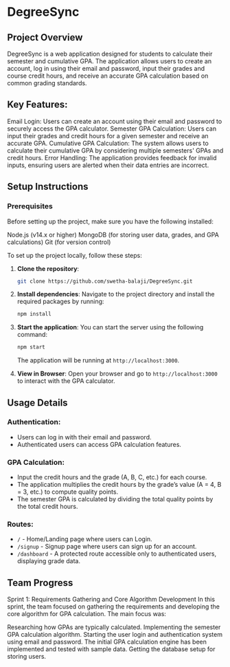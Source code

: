 # DegreeSync

## Project Overview
DegreeSync is a web application designed for students to calculate their semester and cumulative GPA. The application allows users to create an account, log in using their email and password, input their grades and course credit hours, and receive an accurate GPA calculation based on common grading standards.

## Key Features:
Email Login: Users can create an account using their email and password to securely access the GPA calculator.
Semester GPA Calculation: Users can input their grades and credit hours for a given semester and receive an accurate GPA.
Cumulative GPA Calculation: The system allows users to calculate their cumulative GPA by considering multiple semesters' GPAs and credit hours.
Error Handling: The application provides feedback for invalid inputs, ensuring users are alerted when their data entries are incorrect.

## Setup Instructions
### Prerequisites
Before setting up the project, make sure you have the following installed:

Node.js (v14.x or higher)
MongoDB (for storing user data, grades, and GPA calculations)
Git (for version control)

To set up the project locally, follow these steps:

1. **Clone the repository**:
    ```bash
    git clone https://github.com/swetha-balaji/DegreeSync.git
    ```

2. **Install dependencies**:
    Navigate to the project directory and install the required packages by running:
    ```bash
    npm install
    ```

3. **Start the application**:
    You can start the server using the following command:
    ```bash
    npm start
    ```
    The application will be running at `http://localhost:3000`.

4. **View in Browser**:
    Open your browser and go to `http://localhost:3000` to interact with the GPA calculator.

## Usage Details

### Authentication:
- Users can log in with their email and password.
- Authenticated users can access GPA calculation features.

### GPA Calculation:
- Input the credit hours and the grade (A, B, C, etc.) for each course.
- The application multiplies the credit hours by the grade’s value (A = 4, B = 3, etc.) to compute quality points.
- The semester GPA is calculated by dividing the total quality points by the total credit hours.

### Routes:
- `/` - Home/Landing page where users can Login.
- `/signup` - Signup page where users can sign up for an account.
- `/dashboard` - A protected route accessible only to authenticated users, displaying grade data.
   
## Team Progress
Sprint 1: Requirements Gathering and Core Algorithm Development
In this sprint, the team focused on gathering the requirements and developing the core algorithm for GPA calculation. The main focus was:

Researching how GPAs are typically calculated.
Implementing the semester GPA calculation algorithm.
Starting the user login and authentication system using email and password.
The initial GPA calculation engine has been implemented and tested with sample data.
Getting the database setup for storing users.

